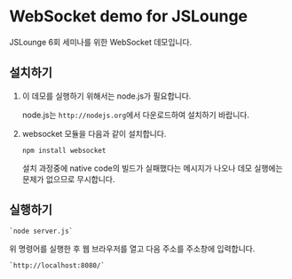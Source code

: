 WebSocket demo for JSLounge
======

JSLounge 6회 세미나를 위한 WebSocket 데모입니다.


## 설치하기

1. 이 데모를 실행하기 위해서는 node.js가 필요합니다.

    node.js는 `http://nodejs.org`에서 다운로드하여 설치하기 바랍니다.


2. websocket 모듈을 다음과 같이 설치합니다.

    `npm install websocket`

    설치 과정중에 native code의 빌드가 실패했다는 메시지가 나오나 데모 실행에는 문제가 없으므로 무시합니다. 

## 실행하기

    `node server.js`

위 명령어를 실행한 후 웹 브라우저를 열고 다음 주소를 주소창에 입력합니다.

    `http://localhost:8080/`


